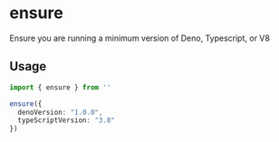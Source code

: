 # ensure

Ensure you are running a minimum version of Deno, Typescript, or V8

## Usage

```ts
import { ensure } from ''

ensure({
  denoVersion: "1.0.0",
  typeScriptVersion: "3.8"
})
```
